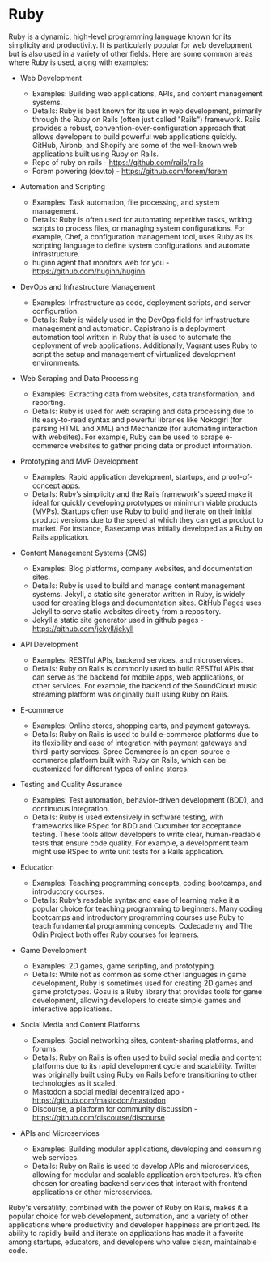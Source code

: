 # Ruby

Ruby is a dynamic, high-level programming language known for its simplicity and productivity. It is particularly popular for web development but is also used in a variety of other fields. Here are some common areas where Ruby is used, along with examples:

- Web Development
    - Examples: Building web applications, APIs, and content management systems.
    - Details: Ruby is best known for its use in web development, primarily through the Ruby on Rails (often just called "Rails") framework. Rails provides a robust, convention-over-configuration approach that allows developers to build powerful web applications quickly. GitHub, Airbnb, and Shopify are some of the well-known web applications built using Ruby on Rails.
    - Repo of ruby on rails - <https://github.com/rails/rails>
    - Forem powering (dev.to) - <https://github.com/forem/forem>

- Automation and Scripting
    - Examples: Task automation, file processing, and system management.
    - Details: Ruby is often used for automating repetitive tasks, writing scripts to process files, or managing system configurations. For example, Chef, a configuration management tool, uses Ruby as its scripting language to define system configurations and automate infrastructure.
    - huginn agent that monitors web for you - <https://github.com/huginn/huginn>

- DevOps and Infrastructure Management
    - Examples: Infrastructure as code, deployment scripts, and server configuration.
    - Details: Ruby is widely used in the DevOps field for infrastructure management and automation. Capistrano is a deployment automation tool written in Ruby that is used to automate the deployment of web applications. Additionally, Vagrant uses Ruby to script the setup and management of virtualized development environments.

- Web Scraping and Data Processing
    - Examples: Extracting data from websites, data transformation, and reporting.
    - Details: Ruby is used for web scraping and data processing due to its easy-to-read syntax and powerful libraries like Nokogiri (for parsing HTML and XML) and Mechanize (for automating interaction with websites). For example, Ruby can be used to scrape e-commerce websites to gather pricing data or product information.

- Prototyping and MVP Development
    - Examples: Rapid application development, startups, and proof-of-concept apps.
    - Details: Ruby’s simplicity and the Rails framework's speed make it ideal for quickly developing prototypes or minimum viable products (MVPs). Startups often use Ruby to build and iterate on their initial product versions due to the speed at which they can get a product to market. For instance, Basecamp was initially developed as a Ruby on Rails application.

- Content Management Systems (CMS)
    - Examples: Blog platforms, company websites, and documentation sites.
    - Details: Ruby is used to build and manage content management systems. Jekyll, a static site generator written in Ruby, is widely used for creating blogs and documentation sites. GitHub Pages uses Jekyll to serve static websites directly from a repository.
    - Jekyll a static site generator used in github pages - <https://github.com/jekyll/jekyll>

- API Development
    - Examples: RESTful APIs, backend services, and microservices.
    - Details: Ruby on Rails is commonly used to build RESTful APIs that can serve as the backend for mobile apps, web applications, or other services. For example, the backend of the SoundCloud music streaming platform was originally built using Ruby on Rails.

- E-commerce
    - Examples: Online stores, shopping carts, and payment gateways.
    - Details: Ruby on Rails is used to build e-commerce platforms due to its flexibility and ease of integration with payment gateways and third-party services. Spree Commerce is an open-source e-commerce platform built with Ruby on Rails, which can be customized for different types of online stores.

- Testing and Quality Assurance
    - Examples: Test automation, behavior-driven development (BDD), and continuous integration.
    - Details: Ruby is used extensively in software testing, with frameworks like RSpec for BDD and Cucumber for acceptance testing. These tools allow developers to write clear, human-readable tests that ensure code quality. For example, a development team might use RSpec to write unit tests for a Rails application.

- Education
    - Examples: Teaching programming concepts, coding bootcamps, and introductory courses.
    - Details: Ruby’s readable syntax and ease of learning make it a popular choice for teaching programming to beginners. Many coding bootcamps and introductory programming courses use Ruby to teach fundamental programming concepts. Codecademy and The Odin Project both offer Ruby courses for learners.

- Game Development
    - Examples: 2D games, game scripting, and prototyping.
    - Details: While not as common as some other languages in game development, Ruby is sometimes used for creating 2D games and game prototypes. Gosu is a Ruby library that provides tools for game development, allowing developers to create simple games and interactive applications.

- Social Media and Content Platforms
    - Examples: Social networking sites, content-sharing platforms, and forums.
    - Details: Ruby on Rails is often used to build social media and content platforms due to its rapid development cycle and scalability. Twitter was originally built using Ruby on Rails before transitioning to other technologies as it scaled.
    - Mastodon a social medial decentralized app - <https://github.com/mastodon/mastodon>
    - Discourse, a platform for community discussion - <https://github.com/discourse/discourse>

- APIs and Microservices
    - Examples: Building modular applications, developing and consuming web services.
    - Details: Ruby on Rails is used to develop APIs and microservices, allowing for modular and scalable application architectures. It’s often chosen for creating backend services that interact with frontend applications or other microservices.

Ruby's versatility, combined with the power of Ruby on Rails, makes it a popular choice for web development, automation, and a variety of other applications where productivity and developer happiness are prioritized. Its ability to rapidly build and iterate on applications has made it a favorite among startups, educators, and developers who value clean, maintainable code.

